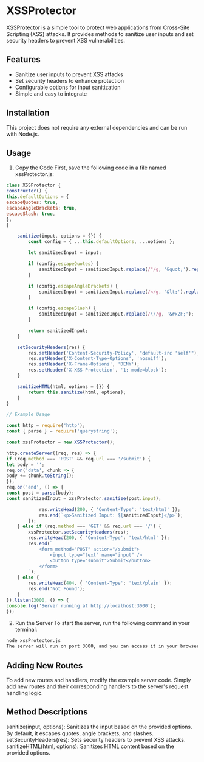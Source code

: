 # XSSProtector
XSSProtector is a simple tool to protect web applications from Cross-Site Scripting (XSS) attacks. It provides methods to sanitize user inputs and set security headers to prevent XSS vulnerabilities.

## Features
- Sanitize user inputs to prevent XSS attacks
- Set security headers to enhance protection
- Configurable options for input sanitization
- Simple and easy to integrate
## Installation
This project does not require any external dependencies and can be run with Node.js.

## Usage
1. Copy the Code
   First, save the following code in a file named xssProtector.js:

```js
class XSSProtector {
constructor() {
this.defaultOptions = {
escapeQuotes: true,
escapeAngleBrackets: true,
escapeSlash: true,
};
}

    sanitize(input, options = {}) {
        const config = { ...this.defaultOptions, ...options };

        let sanitizedInput = input;

        if (config.escapeQuotes) {
            sanitizedInput = sanitizedInput.replace(/"/g, '&quot;').replace(/'/g, '&#x27;');
        }

        if (config.escapeAngleBrackets) {
            sanitizedInput = sanitizedInput.replace(/</g, '&lt;').replace(/>/g, '&gt;');
        }

        if (config.escapeSlash) {
            sanitizedInput = sanitizedInput.replace(/\//g, '&#x2F;');
        }

        return sanitizedInput;
    }

    setSecurityHeaders(res) {
        res.setHeader('Content-Security-Policy', "default-src 'self'");
        res.setHeader('X-Content-Type-Options', 'nosniff');
        res.setHeader('X-Frame-Options', 'DENY');
        res.setHeader('X-XSS-Protection', '1; mode=block');
    }

    sanitizeHTML(html, options = {}) {
        return this.sanitize(html, options);
    }
}

// Example Usage

const http = require('http');
const { parse } = require('querystring');

const xssProtector = new XSSProtector();

http.createServer((req, res) => {
if (req.method === 'POST' && req.url === '/submit') {
let body = '';
req.on('data', chunk => {
body += chunk.toString();
});
req.on('end', () => {
const post = parse(body);
const sanitizedInput = xssProtector.sanitize(post.input);

            res.writeHead(200, { 'Content-Type': 'text/html' });
            res.end(`<p>Sanitized Input: ${sanitizedInput}</p>`);
        });
    } else if (req.method === 'GET' && req.url === '/') {
        xssProtector.setSecurityHeaders(res);
        res.writeHead(200, { 'Content-Type': 'text/html' });
        res.end(`
            <form method="POST" action="/submit">
                <input type="text" name="input" />
                <button type="submit">Submit</button>
            </form>
        `);
    } else {
        res.writeHead(404, { 'Content-Type': 'text/plain' });
        res.end('Not Found');
    }
}).listen(3000, () => {
console.log('Server running at http://localhost:3000');
});
```

2. Run the Server
   To start the server, run the following command in your terminal:

```bash
node xssProtector.js
The server will run on port 3000, and you can access it in your browser at http://localhost:3000.
```
## Adding New Routes
To add new routes and handlers, modify the example server code. Simply add new routes and their corresponding handlers to the server's request handling logic.

## Method Descriptions
sanitize(input, options): Sanitizes the input based on the provided options. By default, it escapes quotes, angle brackets, and slashes.
setSecurityHeaders(res): Sets security headers to prevent XSS attacks.
sanitizeHTML(html, options): Sanitizes HTML content based on the provided options.
